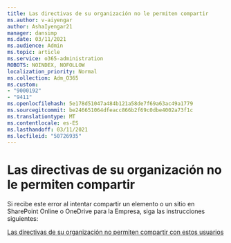```yaml
---
title: Las directivas de su organización no le permiten compartir
ms.author: v-aiyengar
author: AshaIyengar21
manager: dansimp
ms.date: 03/11/2021
ms.audience: Admin
ms.topic: article
ms.service: o365-administration
ROBOTS: NOINDEX, NOFOLLOW
localization_priority: Normal
ms.collection: Adm_O365
ms.custom:
- "9000192"
- "9411"
ms.openlocfilehash: 5e178d51047a484b121a58de7f69a63ac49a1779
ms.sourcegitcommit: be246651064dfeacc866b2f69c0dbe4002a73f1c
ms.translationtype: MT
ms.contentlocale: es-ES
ms.lasthandoff: 03/11/2021
ms.locfileid: "50726935"
---
```

# <a name="your-organizations-policies-do-not-allow-you-to-share"></a>Las directivas de su organización no le permiten compartir

Si recibe este error al intentar compartir un elemento o un sitio en SharePoint Online o OneDrive para la Empresa, siga las instrucciones siguientes:
 
[Las directivas de su organización no permiten compartir con estos usuarios](https://docs.microsoft.com/sharepoint/troubleshoot/sharing-and-permissions/organization-policies-do-not-allow-you-to-share-with-users-error)